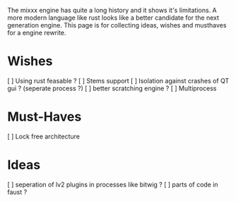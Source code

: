 The mixxx engine has quite a long history and it shows it's limitations.
A more modern language like rust looks like a better candidate for the next generation engine.
This page is for collecting ideas, wishes and musthaves for a engine rewrite.

# Wishes
[ ] Using rust feasable ?
[ ] Stems support
[ ] Isolation against crashes of QT gui ? (seperate process ?)
[ ] better scratching engine ?
[ ] Multiprocess

# Must-Haves
[ ] Lock free architecture

# Ideas
[ ] seperation of lv2 plugins in processes like bitwig ?
[ ] parts of code in faust ?
